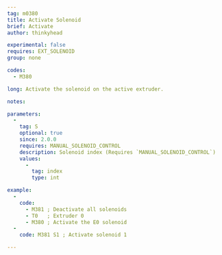 ```yaml
---
tag: m0380
title: Activate Solenoid
brief: Activate
author: thinkyhead

experimental: false
requires: EXT_SOLENOID
group: none

codes:
  - M380

long: Activate the solenoid on the active extruder.

notes:

parameters:
  -
    tag: S
    optional: true
    since: 2.0.0
    requires: MANUAL_SOLENOID_CONTROL
    description: Solenoid index (Requires `MANUAL_SOLENOID_CONTROL`)
    values:
      -
        tag: index
        type: int

example:
  -
    code:
      - M381 ; Deactivate all solenoids
      - T0   ; Extruder 0
      - M380 ; Activate the E0 solenoid
  -
    code: M381 S1 ; Activate solenoid 1

---
```


